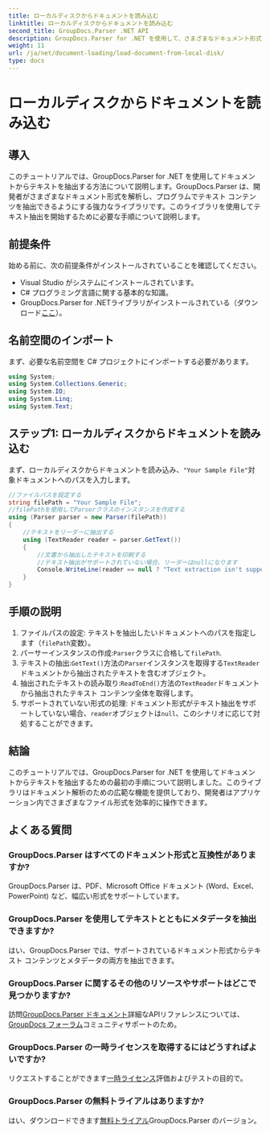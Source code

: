```yaml
---
title: ローカルディスクからドキュメントを読み込む
linktitle: ローカルディスクからドキュメントを読み込む
second_title: GroupDocs.Parser .NET API
description: GroupDocs.Parser for .NET を使用して、さまざまなドキュメント形式からテキストを抽出する方法を学びます。C# を使用した簡単で効率的なテキスト抽出。
weight: 11
url: /ja/net/document-loading/load-document-from-local-disk/
type: docs
---
```

# ローカルディスクからドキュメントを読み込む

## 導入
このチュートリアルでは、GroupDocs.Parser for .NET を使用してドキュメントからテキストを抽出する方法について説明します。GroupDocs.Parser は、開発者がさまざまなドキュメント形式を解析し、プログラムでテキスト コンテンツを抽出できるようにする強力なライブラリです。このライブラリを使用してテキスト抽出を開始するために必要な手順について説明します。
## 前提条件
始める前に、次の前提条件がインストールされていることを確認してください。
- Visual Studio がシステムにインストールされています。
- C# プログラミング言語に関する基本的な知識。
-  GroupDocs.Parser for .NETライブラリがインストールされている（ダウンロード[ここ](https://releases.groupdocs.com/parser/net/)）。

## 名前空間のインポート
まず、必要な名前空間を C# プロジェクトにインポートする必要があります。
```csharp
using System;
using System.Collections.Generic;
using System.IO;
using System.Linq;
using System.Text;
```
## ステップ1: ローカルディスクからドキュメントを読み込む
まず、ローカルディスクからドキュメントを読み込み、`"Your Sample File"`対象ドキュメントへのパスを入力します。
```csharp
//ファイルパスを設定する
string filePath = "Your Sample File";
//filePathを使用してParserクラスのインスタンスを作成する
using (Parser parser = new Parser(filePath))
{
    //テキストをリーダーに抽出する
    using (TextReader reader = parser.GetText())
    {
        //文書から抽出したテキストを印刷する
        //テキスト抽出がサポートされていない場合、リーダーはnullになります
        Console.WriteLine(reader == null ? "Text extraction isn't supported" : reader.ReadToEnd());
    }
}
```
## 手順の説明
1. ファイルパスの設定: テキストを抽出したいドキュメントへのパスを指定します（`filePath`変数）。
2. パーサーインスタンスの作成:`Parser`クラスに合格して`filePath`.
3. テキストの抽出:`GetText()`方法の`Parser`インスタンスを取得する`TextReader`ドキュメントから抽出されたテキストを含むオブジェクト。
4. 抽出されたテキストの読み取り:`ReadToEnd()`方法の`TextReader`ドキュメントから抽出されたテキスト コンテンツ全体を取得します。
5. サポートされていない形式の処理: ドキュメント形式がテキスト抽出をサポートしていない場合、`reader`オブジェクトは`null`、このシナリオに応じて対処することができます。

## 結論
このチュートリアルでは、GroupDocs.Parser for .NET を使用してドキュメントからテキストを抽出するための最初の手順について説明しました。このライブラリはドキュメント解析のための広範な機能を提供しており、開発者はアプリケーション内でさまざまなファイル形式を効率的に操作できます。

## よくある質問
### GroupDocs.Parser はすべてのドキュメント形式と互換性がありますか?
GroupDocs.Parser は、PDF、Microsoft Office ドキュメント (Word、Excel、PowerPoint) など、幅広い形式をサポートしています。
### GroupDocs.Parser を使用してテキストとともにメタデータを抽出できますか?
はい、GroupDocs.Parser では、サポートされているドキュメント形式からテキスト コンテンツとメタデータの両方を抽出できます。
### GroupDocs.Parser に関するその他のリソースやサポートはどこで見つかりますか?
訪問[GroupDocs.Parser ドキュメント](https://tutorials.groupdocs.com/parser/net/)詳細なAPIリファレンスについては、[GroupDocs フォーラム](https://forum.groupdocs.com/c/parser/17)コミュニティサポートのため。
### GroupDocs.Parser の一時ライセンスを取得するにはどうすればよいですか?
リクエストすることができます[一時ライセンス](https://purchase.groupdocs.com/temporary-license/)評価およびテストの目的で。
### GroupDocs.Parser の無料トライアルはありますか?
はい、ダウンロードできます[無料トライアル](https://releases.groupdocs.com/)GroupDocs.Parser のバージョン。